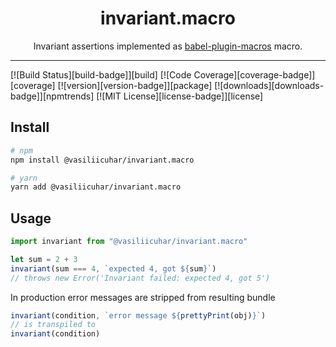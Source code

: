 <div align="center">
<h1>invariant.macro</h1>

<p>Invariant assertions implemented as <a href="https://babeljs.io/blog/2017/09/11/zero-config-with-babel-macros">babel-plugin-macros</a> macro.</p>
</div>

---

<!-- prettier-ignore-start -->
[![Build Status][build-badge]][build]
[![Code Coverage][coverage-badge]][coverage]
[![version][version-badge]][package]
[![downloads][downloads-badge]][npmtrends]
[![MIT License][license-badge]][license]
<!-- prettier-ignore-end -->

## Install

```sh
# npm
npm install @vasiliicuhar/invariant.macro

# yarn
yarn add @vasiliicuhar/invariant.macro
```

## Usage

```js
import invariant from "@vasiliicuhar/invariant.macro"

let sum = 2 + 3
invariant(sum === 4, `expected 4, got ${sum}`)
// throws new Error('Invariant failed: expected 4, got 5')
```

In production error messages are stripped from resulting bundle

```js
invariant(condition, `error message ${prettyPrint(obj)}`)
// is transpiled to
invariant(condition)
```
